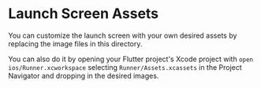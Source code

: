# Launch Screen Assets

You can customize the launch screen with your own desired assets by replacing the image files in this directory.

You can also do it by opening your Flutter project's Xcode project with `open ios/Runner.xcworkspace` selecting `Runner/Assets.xcassets` in the Project Navigator and dropping in the desired images.